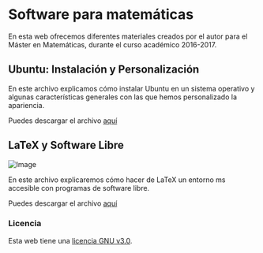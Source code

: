 # Software para matemáticas


En esta web ofrecemos diferentes materiales creados por el autor para el Máster en Matemáticas, durante el curso académico 2016-2017.

## Ubuntu: Instalación y Personalización

En este archivo explicamos cómo instalar Ubuntu en un sistema operativo y algunas características generales con las que hemos personalizado la apariencia.

Puedes descargar el archivo [aquí](https://github.com/Salvichu/Software-for-Mathematics/blob/master/Informe%20Instalación%20Ubuntu%20.pdf)

## LaTeX y Software Libre

![Image](https://github.com/Salvichu/Software-for-Mathematics/NwNPU.png)

En este archivo explicaremos cómo hacer de LaTeX un entorno ms accesible con programas de software libre.

Puedes descargar el archivo [aquí]( )


### Licencia

Esta web tiene una [licencia GNU v3.0](https://github.com/Salvichu/Software-for-Mathematics/LICENSE.txt).
